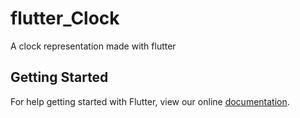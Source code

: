 # flutter_Clock

A clock representation made with flutter

## Getting Started

For help getting started with Flutter, view our online
[documentation](https://flutter.io/).

